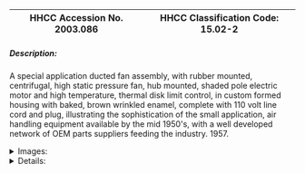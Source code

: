 | **HHCC Accession No. 2003.086** |**HHCC Classification Code:  15.02-2**|
| ----------- | ----------- |
##### Description:
A special application ducted fan assembly, with rubber mounted, centrifugal, high static pressure fan, hub mounted, shaded pole electric motor  and high temperature, thermal disk limit control, in custom formed housing with baked, brown wrinkled enamel, complete with 110 volt line cord and plug, illustrating the sophistication of the small application, air handling equipment available by the mid 1950's, with a well developed network of OEM parts suppliers feeding the industry. 1957.


<details>
	<summary>Images:</summary>
<div class="gallery gallery-wrapper--full" contenteditable="false" data-is-empty="false" data-translation="Add images" data-columns="6">
<figure class="gallery__item"><a href="#DOMAIN_NAME#gallery/15.02-2.jpg" data-size="2237x1178"><img src="#DOMAIN_NAME#gallery/15.02-2-thumbnail.jpg" alt=""></a></figure>
<figure class="gallery__item"><a href="#DOMAIN_NAME#gallery/15.02-2a.jpg" data-size="1911x1459"><img src="#DOMAIN_NAME#gallery/15.02-2a-thumbnail.jpg" alt=""></a></figure>
<figure class="gallery__item"><a href="#DOMAIN_NAME#gallery/15.02-2b.jpg" data-size="2270x1611"><img src="#DOMAIN_NAME#gallery/15.02-2b-thumbnail.jpg" alt=""></a></figure>
</div>
</details>


<details>
	<summary>Details:</summary>

##### Group:
15.02 Ventilation Equipment and Systems - Commercial

##### Make:
Unknown

##### Manufacturer:
unknown

##### Model:


##### Serial No.:


##### Size:
10x18x7'h

##### Weight:
8 lbs.

##### Circa:
1957

##### Rating:
Exhibit, education, and research quality, illustrating the design elements, construction and styling of a sophisticated, custom crafted, small air handling application of the 1950's

##### Patent Date/Number:


##### Provenance:
From York County (York Region) Ontario, once a rich agricultural hinterlands, attracting early settlement in the last years of the 18th century. Located on the north slopes of the Oak Ridges Moraine, within 20 miles of Toronto, the County would also attract early ex-urban development, to be come a wealthy market place for the emerging household and consumer technologies of the early and mid 20th century. 

This artifact was discovered in the 1950's in the used stock of T. H. Oliver, Refrigeration and Electric Sales and Service, Aurora, Ontario, an early worker in the field of agricultural, industrial and consumer technology.

##### Type and Design:
5' centifugal fan
rubber vibration isolation mountings
hub mounted, shaded pole motor
high limit temperature control
110 volt line cord and plug
Discharge duct

##### Construction:


##### Material:


##### Special Features:


##### Accessories:


##### Capacities:


##### Performance Characteristics:


##### Operation:


##### Control and Regulation:


##### Targeted Market Segment:


##### Consumer Acceptance:


##### Merchandising:


##### Market Price:


##### Technological Significance:


##### Industrial Significance:


##### Socio-economic Significance:


##### Socio-cultural Significance:


##### Donor:
G. Leslie Oliver, The T. H. Oliver HVACR Collection

##### HHCC Storage Location:


##### Tracking:


##### Bibliographic References:


##### Notes:


##### Related Reports:

</details>
